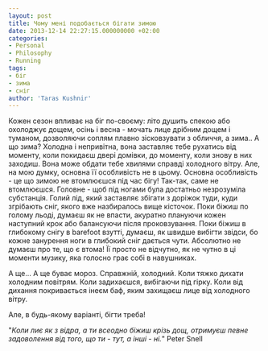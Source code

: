 ```yaml
---
layout: post
title: Чому мені подобається бігати зимою
date: 2013-12-14 22:27:15.000000000 +02:00
categories:
- Personal
- Philosophy
- Running
tags:
- біг
- зима
- сніг
author: 'Taras Kushnir'
---
```


Кожен сезон впливає на біг по-своєму: літо душить спекою або охолоджує дощем, осінь і весна - мочать лице дрібним дощем і туманом, дозволяючи соплям плавно зісковзувати з обличчя, а зима.. А що зима? Холодна і непривітна, вона заставляє тебе рухатись від моменту, коли покидаєш двері домівки, до моменту, коли знову в них заходиш. Вона може обдати тебе хвилями справді холодного вітру. Але, на мою думку, основна її особливість не в цьому. Основна особливість - це що зимою не втомлюєшся під час бігу! Так-так, саме не втомлюєшся. Головне - щоб під ногами була достатньо незрозуміла субстанція. Голий лід, який заставляє збігати з доріжок туди, куди згрібають сніг, якого вже назбиралось вище кісточок. Поки біжиш по голому льоді, думаєш як не впасти, акуратно плануючи кожен наступний крок або балансуючи після проковзування. Поки біжиш в глибокому снігу в barefoot взутті, думаєш, як швидше вибігти звідси, бо кожне занурення ноги в глибокий сніг дається чути. Абсолютно не думаєш про те, що є втома! Її просто не відчутно, як не чутно в ці моменти музику, яка голосно грає собі в навушниках.

А ще... А ще буває мороз. Справжній, холодний. Коли тяжко дихати холодним повітрям. Коли задихаєшся, вибігаючи під гірку. Коли від дихання покривається інеєм баф, яким захищаєш лице від холодного вітру.

Але, в будь-якому варіанті, бігти треба!

"<em>Коли лиє як з відра, а ти всеодно біжиш крізь дощ, отримуєш певне задоволення від того, що ти - тут, а інші - ні.</em>" Peter Snell
